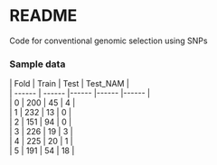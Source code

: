 

# README

Code for conventional genomic selection using SNPs

### Sample data 

 | Fold    |   Train   |   Test    |    Test_NAM |  
  | ------ | ------ |------ |------ |------ |  
 | 0       |      200    |      45       |     4 |  
 | 1       |      232     |     13      |      0 |   
 | 2       |       151     |    94      |      0 |   
 | 3       |       226     |    19       |     3 |   
 | 4       |       225    |     20      |      1 |   
 | 5       |      191     |    54       |     18 |   

